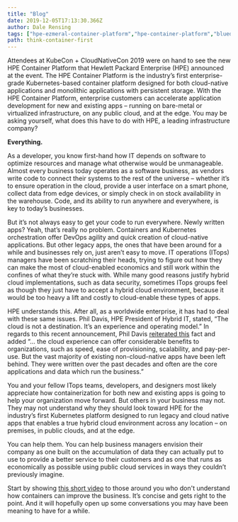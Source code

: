 ```yaml
---
title: "Blog"
date: 2019-12-05T17:13:30.366Z
author: Dale Rensing 
tags: ["hpe-ezmeral-container-platform","hpe-container-platform","bluedata"]
path: think-container-first
---
```

Attendees at KubeCon + CloudNativeCon 2019 were on hand to see the new HPE Container Platform that Hewlett Packard Enterprise (HPE) announced at the event. The HPE Container Platform is the industry’s first enterprise-grade Kubernetes-based container platform designed for both cloud-native applications and monolithic applications with persistent storage. With the HPE Container Platform, enterprise customers can accelerate application development for new and existing apps – running on bare-metal or virtualized infrastructure, on any public cloud, and at the edge. You may be asking yourself, what does this have to do with HPE, a leading infrastructure company?

__Everything.__

As a developer, you know first-hand how IT depends on software to optimize resources and manage what otherwise would be unmanageable. Almost every business today operates as a software business, as vendors write code to connect their systems to the rest of the universe – whether it’s to ensure operation in the cloud, provide a user interface on a smart phone, collect data from edge devices, or simply check in on stock availability in the warehouse. Code, and its ability to run anywhere and everywhere, is key to today’s businesses.

But it’s not always easy to get your code to run everywhere. Newly written apps? Yeah, that’s really no problem. Containers and Kubernetes orchestration offer DevOps agility and quick creation of cloud-native applications. But other legacy apps, the ones that have been around for a while and businesses rely on, just aren’t easy to move. IT operations (ITops) managers have been scratching their heads, trying to figure out how they can make the most of cloud-enabled economics and still work within the confines of what they’re stuck with. While many good reasons justify hybrid cloud implementations, such as data security, sometimes ITops groups feel as though they just have to accept a hybrid cloud environment, because it would be too heavy a lift and costly to cloud-enable these types of apps. 

HPE understands this. After all, as a worldwide enterprise, it has had to deal with these same issues. Phil Davis, HPE President of Hybrid IT, stated, “The cloud is not a destination. It’s an experience and operating model.” In regards to this recent announcement, Phil Davis [reiterated this](https://www.hpe.com/us/en/newsroom/blog-post/2019/11/With-HPE-Container-Platform-enterprise-wide-containerization-is-a-reality.html) fact and added “… the cloud experience can offer considerable benefits to organizations, such as speed, ease of provisioning, scalability, and pay-per-use. But the vast majority of existing non-cloud-native apps have been left behind. They were written over the past decades and often are the core applications and data which run the business.”

You and your fellow ITops teams, developers, and designers most likely appreciate how containerization for both new and existing apps is going to help your organization move forward. But others in your business may not. They may not understand why they should look toward HPE for the industry’s first Kubernetes platform designed to run legacy and cloud native apps that enables a true hybrid cloud environment across any location – on premises, in public clouds, and at the edge. 

You can help them. You can help business managers envision their company as one built on the accumulation of data they can actually put to use to provide a better service to their customers and as one that runs as economically as possible using public cloud services in ways they couldn’t previously imagine. 

Start by showing [this short video](https://www.youtube.com/watch?v=1G0D7ZY0dvk&feature=youtu.be) to those around you who don't understand how containers can improve the business. It’s concise and gets right to the point. And it will hopefully open up some conversations you may have been meaning to have for a while.

